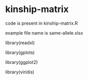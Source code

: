 # kinship-matrix
 code is present in kinship-matrix.R

 example file name is same-allele.xlsx


library(readxl)

library(gplots)

library(ggplot2)

library(viridis)



